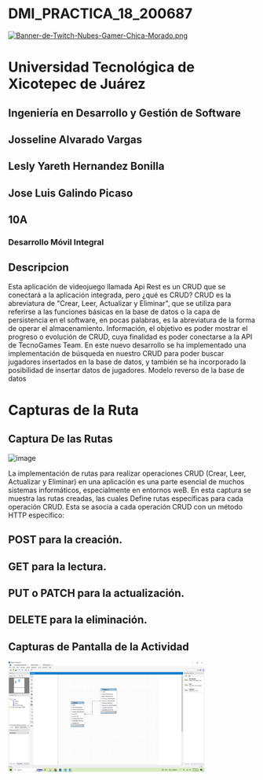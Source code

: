 # DMI_PRACTICA_18_200687


[![Banner-de-Twitch-Nubes-Gamer-Chica-Morado.png](https://i.postimg.cc/15q3LFXF/Banner-de-Twitch-Nubes-Gamer-Chica-Morado.png)](https://postimg.cc/MvzwBvyZ)

# Universidad Tecnológica de Xicotepec de Juárez

## Ingeniería en Desarrollo y Gestión de Software
## Josseline Alvarado Vargas
## Lesly Yareth Hernandez Bonilla
## Jose Luis Galindo Picaso
## 10A
### Desarrollo Móvil Integral

## Descripcion

Esta aplicación de videojuego llamada Api Rest es un CRUD que se conectará a la aplicación integrada, pero ¿qué es CRUD? CRUD es la abreviatura de "Crear, Leer, Actualizar y Eliminar", que se utiliza para referirse a las funciones básicas en la base de datos o la capa de persistencia en el software, en pocas palabras, es la abreviatura de la forma de operar el almacenamiento. Información, el objetivo es poder mostrar el progreso o evolución de CRUD, cuya finalidad es poder conectarse a la API de TecnoGames Team. En este nuevo desarrollo se ha implementado una implementación de búsqueda en nuestro CRUD para poder buscar jugadores insertados en la base de datos, y también se ha incorporado la posibilidad de insertar datos de jugadores.
Modelo reverso de la base de datos
# Capturas de la Ruta

## Captura De las Rutas
![image](https://github.com/JossAlvarado/DMI_INTEGRADORA_AVENTURASDEJACK/assets/84793967/ee72c205-530f-4444-a659-03d623bca5f9)

La implementación de rutas para realizar operaciones CRUD (Crear, Leer, Actualizar y Eliminar) en una aplicación es una parte esencial de muchos sistemas informáticos, especialmente en entornos weB. En esta captura se muestra las rutas creadas, las cuales Define rutas específicas para cada operación CRUD. Esta se asocia a cada operación CRUD con un método HTTP específico:
 ## POST para la creación.
 ## GET para la lectura.
 ## PUT o PATCH para la actualización.
 ## DELETE para la eliminación.


## Capturas de Pantalla de la Actividad

  <img src="./assets/a1.png" width="400" alt="Captura de Pantalla 1">
 
